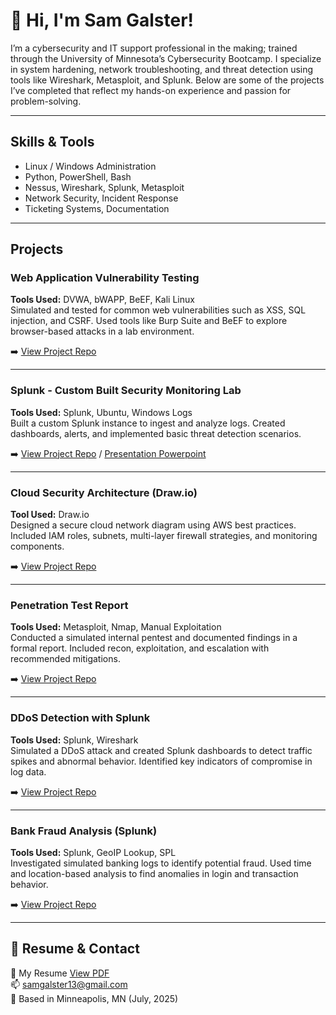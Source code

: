 # 👋 Hi, I'm Sam Galster!

I’m a cybersecurity and IT support professional in the making; trained through the University of Minnesota’s Cybersecurity Bootcamp. I specialize in system hardening, network troubleshooting, and threat detection using tools like Wireshark, Metasploit, and Splunk. Below are some of the projects I’ve completed that reflect my hands-on experience and passion for problem-solving.

---

## Skills & Tools
- Linux / Windows Administration  
- Python, PowerShell, Bash  
- Nessus, Wireshark, Splunk, Metasploit  
- Network Security, Incident Response  
- Ticketing Systems, Documentation  

---

## Projects

### Web Application Vulnerability Testing
**Tools Used:** DVWA, bWAPP, BeEF, Kali Linux  
Simulated and tested for common web vulnerabilities such as XSS, SQL injection, and CSRF. Used tools like Burp Suite and BeEF to explore browser-based attacks in a lab environment.

➡️ [View Project Repo](https://docs.google.com/document/d/1_feiHQ4ZhkLjYMEb1StbelmAZndT9KhP/edit)

---

### Splunk - Custom Built Security Monitoring Lab
**Tools Used:** Splunk, Ubuntu, Windows Logs  
Built a custom Splunk instance to ingest and analyze logs. Created dashboards, alerts, and implemented basic threat detection scenarios.

➡️ [View Project Repo](https://docs.google.com/document/d/1ZVouaf2kwhM0dbLpro-9rMMohnWmt-8P/edit) / [Presentation Powerpoint](https://docs.google.com/presentation/d/1z5ArKkWxlF6hMJyEbpdDI9G0GqbSQwYZ2-VD9kaBW4A/edit?slide=id.g630a814dc5_0_53#slide=id.g630a814dc5_0_53) 

---

### Cloud Security Architecture (Draw.io)
**Tool Used:** Draw.io  
Designed a secure cloud network diagram using AWS best practices. Included IAM roles, subnets, multi-layer firewall strategies, and monitoring components.

➡️ [View Project Repo](https://docs.google.com/document/d/1cUsa1RBBSDQwyvp9N5OJwb3IST0fFd7vutjTlwxqjXk/edit?tab=t.0)

---

### Penetration Test Report
**Tools Used:** Metasploit, Nmap, Manual Exploitation  
Conducted a simulated internal pentest and documented findings in a formal report. Included recon, exploitation, and escalation with recommended mitigations.

➡️ [View Project Repo](https://docs.google.com/document/d/1c0oFPyyhjOqIlpbDTK1Tgg-uVKBY9_Uc/edit)

---

### DDoS Detection with Splunk
**Tools Used:** Splunk, Wireshark  
Simulated a DDoS attack and created Splunk dashboards to detect traffic spikes and abnormal behavior. Identified key indicators of compromise in log data.

➡️ [View Project Repo](https://docs.google.com/document/d/1WhIOJai2lK-ZKJ8HhUMYIUghn5HsjO6C/edit)

---

### Bank Fraud Analysis (Splunk)
**Tools Used:** Splunk, GeoIP Lookup, SPL  
Investigated simulated banking logs to identify potential fraud. Used time and location-based analysis to find anomalies in login and transaction behavior.

➡️ [View Project Repo](https://docs.google.com/document/d/1-er1LSpCGpM42zTWllcMYmvQuoeWj0kA/edit)

---

## 📄 Resume & Contact
📄 My Resume [View PDF](SamuelGalsterRes-2025%20(1).pdf)  
📫 samgalster13@gmail.com  
📍 Based in Minneapolis, MN (July, 2025)



<!---
samgalster/samgalster is a ✨ special ✨ repository because its `README.md` (this file) appears on your GitHub profile.
You can click the Preview link to take a look at your changes.
--->
